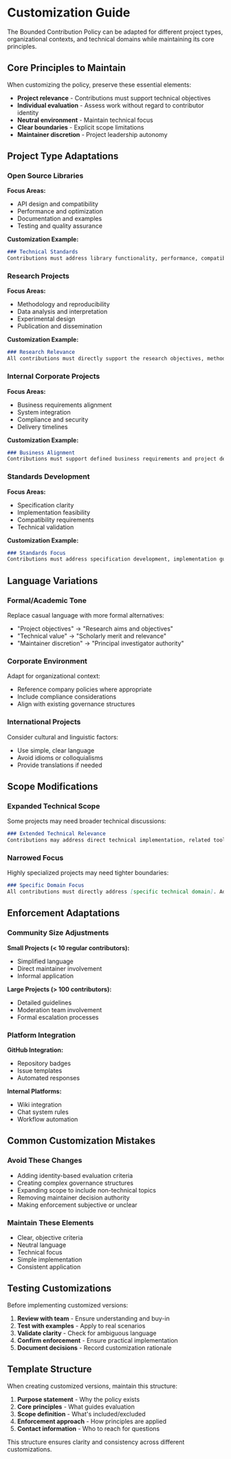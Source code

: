 # Customization Guide

The Bounded Contribution Policy can be adapted for different project types, organizational contexts, and technical domains while maintaining its core principles.

## Core Principles to Maintain

When customizing the policy, preserve these essential elements:

- **Project relevance** - Contributions must support technical objectives
- **Individual evaluation** - Assess work without regard to contributor identity
- **Neutral environment** - Maintain technical focus
- **Clear boundaries** - Explicit scope limitations
- **Maintainer discretion** - Project leadership autonomy

## Project Type Adaptations

### Open Source Libraries

**Focus Areas:**

- API design and compatibility
- Performance and optimization
- Documentation and examples
- Testing and quality assurance

**Customization Example:**

```markdown
### Technical Standards
Contributions must address library functionality, performance, compatibility, or documentation. Discussions should focus on implementation details, API design, testing approaches, or user experience improvements.
```

### Research Projects

**Focus Areas:**

- Methodology and reproducibility
- Data analysis and interpretation
- Experimental design
- Publication and dissemination

**Customization Example:**

```markdown
### Research Relevance
All contributions must directly support the research objectives, methodology validation, or result reproducibility. Discussions should center on technical implementation, experimental design, or data analysis approaches.
```

### Internal Corporate Projects

**Focus Areas:**

- Business requirements alignment
- System integration
- Compliance and security
- Delivery timelines

**Customization Example:**

```markdown
### Business Alignment
Contributions must support defined business requirements and project deliverables. Discussions should focus on technical implementation, system design, security considerations, or delivery objectives.
```

### Standards Development

**Focus Areas:**

- Specification clarity
- Implementation feasibility
- Compatibility requirements
- Technical validation

**Customization Example:**

```markdown
### Standards Focus
Contributions must address specification development, implementation guidance, compatibility testing, or technical validation. Discussions should center on standard requirements, technical feasibility, or implementation considerations.
```

## Language Variations

### Formal/Academic Tone

Replace casual language with more formal alternatives:

- "Project objectives" → "Research aims and objectives"
- "Technical value" → "Scholarly merit and relevance"
- "Maintainer discretion" → "Principal investigator authority"

### Corporate Environment

Adapt for organizational context:

- Reference company policies where appropriate
- Include compliance considerations
- Align with existing governance structures

### International Projects

Consider cultural and linguistic factors:

- Use simple, clear language
- Avoid idioms or colloquialisms
- Provide translations if needed

## Scope Modifications

### Expanded Technical Scope

Some projects may need broader technical discussions:

```markdown
### Extended Technical Relevance
Contributions may address direct technical implementation, related tools and infrastructure, developer experience improvements, or community technical resources that support the project objectives.
```

### Narrowed Focus

Highly specialized projects may need tighter boundaries:

```markdown
### Specific Domain Focus
All contributions must directly address [specific technical domain]. Adjacent topics, even if technically related, are outside the project scope unless they directly impact [primary objective].
```

## Enforcement Adaptations

### Community Size Adjustments

**Small Projects (< 10 regular contributors):**

- Simplified language
- Direct maintainer involvement
- Informal application

**Large Projects (> 100 contributors):**

- Detailed guidelines
- Moderation team involvement
- Formal escalation processes

### Platform Integration

**GitHub Integration:**

- Repository badges
- Issue templates
- Automated responses

**Internal Platforms:**

- Wiki integration
- Chat system rules
- Workflow automation

## Common Customization Mistakes

### Avoid These Changes

- Adding identity-based evaluation criteria
- Creating complex governance structures
- Expanding scope to include non-technical topics
- Removing maintainer decision authority
- Making enforcement subjective or unclear

### Maintain These Elements

- Clear, objective criteria
- Neutral language
- Technical focus
- Simple implementation
- Consistent application

## Testing Customizations

Before implementing customized versions:

1. **Review with team** - Ensure understanding and buy-in
2. **Test with examples** - Apply to real scenarios
3. **Validate clarity** - Check for ambiguous language
4. **Confirm enforcement** - Ensure practical implementation
5. **Document decisions** - Record customization rationale

## Template Structure

When creating customized versions, maintain this structure:

1. **Purpose statement** - Why the policy exists
2. **Core principles** - What guides evaluation
3. **Scope definition** - What's included/excluded
4. **Enforcement approach** - How principles are applied
5. **Contact information** - Who to reach for questions

This structure ensures clarity and consistency across different customizations.
